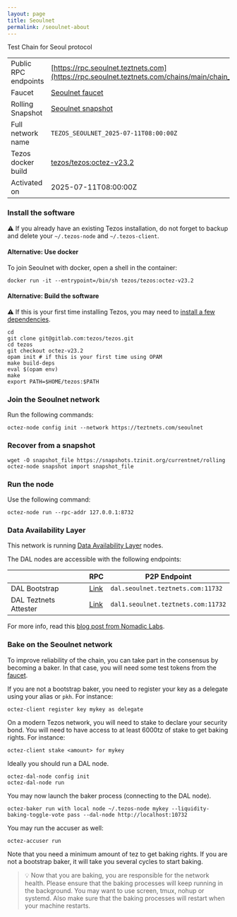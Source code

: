 ```yaml
---
layout: page
title: Seoulnet
permalink: /seoulnet-about
---
```


Test Chain for Seoul protocol

| | |
|-------|---------------------|
| Public RPC endpoints | [https://rpc.seoulnet.teztnets.com](https://rpc.seoulnet.teztnets.com/chains/main/chain_id)<br/> |
| Faucet | [Seoulnet faucet](https://faucet.seoulnet.teztnets.com) |
| Rolling Snapshot | [Seoulnet snapshot](https://snapshots.tzinit.org/currentnet/rolling) |
| Full network name | `TEZOS_SEOULNET_2025-07-11T08:00:00Z` |
| Tezos docker build | [tezos/tezos:octez-v23.2](https://hub.docker.com/r/tezos/tezos/tags?page=1&ordering=last_updated&name=octez-v23.2) |
| Activated on | 2025-07-11T08:00:00Z |





### Install the software

⚠️  If you already have an existing Tezos installation, do not forget to backup and delete your `~/.tezos-node` and `~/.tezos-client`.



#### Alternative: Use docker

To join Seoulnet with docker, open a shell in the container:

```
docker run -it --entrypoint=/bin/sh tezos/tezos:octez-v23.2
```


#### Alternative: Build the software

⚠️  If this is your first time installing Tezos, you may need to [install a few dependencies](https://tezos.gitlab.io/introduction/howtoget.html#setting-up-the-development-environment-from-scratch).

```
cd
git clone git@gitlab.com:tezos/tezos.git
cd tezos
git checkout octez-v23.2
opam init # if this is your first time using OPAM
make build-deps
eval $(opam env)
make
export PATH=$HOME/tezos:$PATH
```

### Join the Seoulnet network

Run the following commands:

```
octez-node config init --network https://teztnets.com/seoulnet

```


### Recover from a snapshot

```
wget -O snapshot_file https://snapshots.tzinit.org/currentnet/rolling
octez-node snapshot import snapshot_file
```


### Run the node

Use the following command:

```
octez-node run --rpc-addr 127.0.0.1:8732
```




### Data Availability Layer

This network is running [Data Availability Layer](https://tezos.gitlab.io/shell/dal.html) nodes.


The DAL nodes are accessible with the following endpoints:

| | RPC | P2P Endpoint |
|------------|---------|--------------|
| DAL Bootstrap | [Link](https://dal-bootstrap-rpc.seoulnet.teztnets.com/p2p/gossipsub/scores) | `dal.seoulnet.teztnets.com:11732` |
| DAL Teztnets Attester | [Link](https://dal-attester-rpc.seoulnet.teztnets.com/p2p/gossipsub/scores) | `dal1.seoulnet.teztnets.com:11732` |


For more info, read this [blog post from Nomadic Labs](https://research-development.nomadic-labs.com/data-availability-layer-tezos.html).



### Bake on the Seoulnet network

To improve reliability of the chain, you can take part in the consensus by becoming a baker. In that case, you will need some test tokens from the [faucet](https://faucet.seoulnet.teztnets.com).

If you are not a bootstrap baker, you need to register your key as a delegate using your alias or `pkh`. For instance:
```bash=2
octez-client register key mykey as delegate
```

On a modern Tezos network, you will need to stake to declare your security bond.  You will need to have access to at least 6000tz of stake to get baking rights. For instance:
```
octez-client stake <amount> for mykey
```	

Ideally you should run a DAL node.
```
octez-dal-node config init
octez-dal-node run
```

You may now launch the baker process (connecting to the DAL node).
```bash=3
octez-baker run with local node ~/.tezos-node mykey --liquidity-baking-toggle-vote pass --dal-node http://localhost:10732
```

You may run the accuser as well:
```bash=3
octez-accuser run
```

Note that you need a minimum amount of tez to get baking rights. If you are not a bootstrap baker, it will take you several cycles to start baking.

> 💡 Now that you are baking, you are responsible for the network health. Please ensure that the baking processes will keep running in the background. You may want to use screen, tmux, nohup or systemd. Also make sure that the baking processes will restart when your machine restarts.


